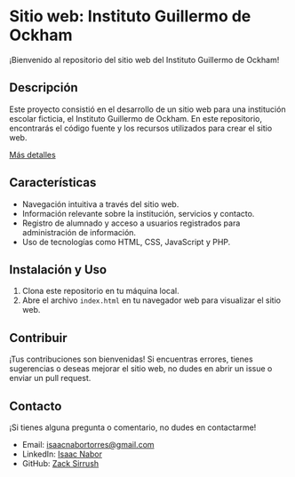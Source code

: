 # Sitio web: Instituto Guillermo de Ockham

¡Bienvenido al repositorio del sitio web del Instituto Guillermo de Ockham!

## Descripción

Este proyecto consistió en el desarrollo de un sitio web para una institución escolar ficticia, el Instituto Guillermo de Ockham. En este repositorio, encontrarás el código fuente y los recursos utilizados para crear el sitio web.

[Más detalles](https://zacksirrush.github.io/Practica-InstitutoGO/)

## Características

- Navegación intuitiva a través del sitio web.
- Información relevante sobre la institución, servicios y contacto.
- Registro de alumnado y acceso a usuarios registrados para administración de información.
- Uso de tecnologías como HTML, CSS, JavaScript y PHP.

## Instalación y Uso

1. Clona este repositorio en tu máquina local.
2. Abre el archivo `index.html` en tu navegador web para visualizar el sitio web.

## Contribuir

¡Tus contribuciones son bienvenidas! Si encuentras errores, tienes sugerencias o deseas mejorar el sitio web, no dudes en abrir un issue o enviar un pull request.

## Contacto

¡Si tienes alguna pregunta o comentario, no dudes en contactarme!

- Email: [isaacnabortorres@gmail.com](mailto:isaacnabortorres@gmail.com)
- LinkedIn: [Isaac Nabor](https://www.linkedin.com/in/isaacnabor/)
- GitHub: [Zack Sirrush](https://github.com/ZackSirrush)